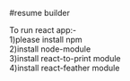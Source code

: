 #resume builder

To run react app:- <br>
1)please install npm <br>
2)install node-module <br>
3)install react-to-print module <br>
4)install react-feather module <br>
